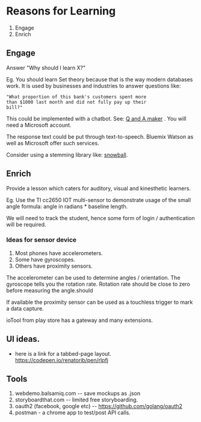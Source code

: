 # Reasons for Learning
1. Engage
1. Enrich

## Engage
Answer "Why should I learn X?"

Eg. You should learn Set theory because that is the way
modern databases work. It is used by businesses and
industries to answer questions like:

    "What proportion of this bank's customers spent more
    than $1000 last month and did not fully pay up their
    bill?"

This could be implemented with a chatbot. See:
[Q and A maker](https://qnamaker.ai) . You will need
a Microsoft account.

The response text could be put through text-to-speech.
Bluemix Watson as well as Microsoft offer such services.

Consider using a stemming library like:
[snowball](https://github.com/kljensen/snowball).


## Enrich
Provide a lesson which caters for auditory, visual and
kinesthetic learners.

Eg. Use the TI cc2650 IOT multi-sensor to demonstrate usage
of the small angle formula: angle in radians * baseline length.

We will need to track the student, hence some form of
login / authentication will be required.

### Ideas for sensor device
1. Most phones have accelerometers.
1. Some have gyroscopes.
1. Others have proximity sensors.

The accelerometer can be used to determine angles / orientation.
The gyroscope tells you the rotation rate. Rotation rate
should be close to zero before measuring the angle.should

If available the proximity sensor can be used as a touchless
trigger to mark a data capture.

ioTool from play store has a gateway and many extensions.

## UI ideas.
* here is a link for a tabbed-page layout. https://codepen.io/renatorib/pen/rlpfj

## Tools
1. webdemo.balsamiq.com -- save mockups as .json
1. storyboardthat.com -- limited free storyboarding.
1. oauth2 (facebook, google etc) -- https://github.com/golang/oauth2
1. postman - a chrome app to test/post API calls.
